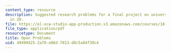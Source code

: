 ```yaml
---
content_type: resource
description: Suggested research problems for a final project on universal random structures
  in 2D.
file: https://ol-ocw-studio-app-production.s3.amazonaws.com/courses/18-177-universal-random-structures-in-2d-fall-2015/494904252a78e86d7013d8c5a84f39c4_MIT18_177F15_openp.pdf
file_type: application/pdf
resourcetype: Document
title: Open Problems
uid: 49490425-2a78-e86d-7013-d8c5a84f39c4
---
```

